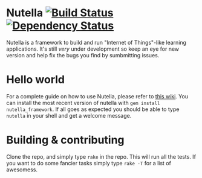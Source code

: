 
# Nutella [![Build Status](https://travis-ci.org/ltg-uic/nutella_framework.svg?branch=master)](https://travis-ci.org/ltg-uic/nutella_framework) [![Dependency Status](https://gemnasium.com/ltg-uic/nutella_framework.svg)](https://gemnasium.com/ltg-uic/nutella_framework)
Nutella is a framework to build and run "Internet of Things"-like learning applications. It's still _very_ under development so keep an eye for new version and help fix the bugs you find by sumbmitting issues.

# Hello world
For a complete guide on how to use Nutella, please refer to [this wiki](https://github.com/ltg-uic/nutella/wiki).
You can install the most recent version of nutella with `gem install nutella_framework`. If all goes as expected you should be able to type `nutella` in your shell and get a welcome message. 


# Building & contributing
Clone the repo, and simply type `rake` in the repo. This will run all the tests. If you want to do some fancier tasks simply type `rake -T` for a list of awesomess.
